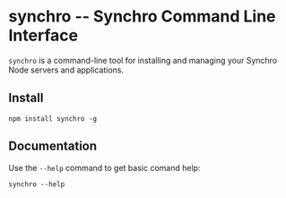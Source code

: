 # synchro -- Synchro Command Line Interface

`synchro` is a command-line tool for installing and managing your Synchro Node servers and applications.

## Install

    npm install synchro -g

## Documentation

Use the `--help` command to get basic comand help:

    synchro --help
